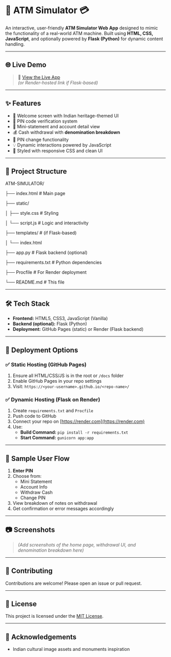 # 🏦 ATM Simulator 💳

An interactive, user-friendly **ATM Simulator Web App** designed to mimic the functionality of a real-world ATM machine. Built using **HTML, CSS, JavaScript**, and optionally powered by **Flask (Python)** for dynamic content handling.

---

## 🌐 Live Demo

> 🚀 [View the Live App](https://atm-simulator-74yw.onrender.com/)  
> *(or Render-hosted link if Flask-based)*

---

## ✨ Features

- 👤 Welcome screen with Indian heritage-themed UI
- 🔐 PIN code verification system
- 📄 Mini-statement and account detail view
- 💰 Cash withdrawal with **denomination breakdown**
- 🔄 PIN change functionality
- 💡 Dynamic interactions powered by JavaScript
- 🎨 Styled with responsive CSS and clean UI

---

## 📁 Project Structure
ATM-SIMULATOR/

├── index.html # Main page

├── static/

│ ├── style.css # Styling

│ └── script.js # Logic and interactivity

├── templates/ # (if Flask-based)

│ └── index.html

├── app.py # Flask backend (optional)

├── requirements.txt # Python dependencies

├── Procfile # For Render deployment

└── README.md # This file

---

## 🛠️ Tech Stack

- **Frontend:** HTML5, CSS3, JavaScript (Vanilla)
- **Backend (optional):** Flask (Python)
- **Deployment:** GitHub Pages (static) or Render (Flask backend)

---

## 🚀 Deployment Options

### ✅ Static Hosting (GitHub Pages)
1. Ensure all HTML/CSS/JS is in the root or `/docs` folder
2. Enable GitHub Pages in your repo settings
3. Visit: `https://<your-username>.github.io/<repo-name>/`

### ✅ Dynamic Hosting (Flask on Render)
1. Create `requirements.txt` and `Procfile`
2. Push code to GitHub
3. Connect your repo on [https://render.com](https://render.com)
4. Use:
   - **Build Command:** `pip install -r requirements.txt`
   - **Start Command:** `gunicorn app:app`

---

## 🔐 Sample User Flow

1. **Enter PIN**
2. Choose from:
   - Mini Statement
   - Account Info
   - Withdraw Cash
   - Change PIN
3. View breakdown of notes on withdrawal
4. Get confirmation or error messages accordingly

---

## 📷 Screenshots

> *(Add screenshots of the home page, withdrawal UI, and denomination breakdown here)*

---

## 🤝 Contributing

Contributions are welcome! Please open an issue or pull request.

---

## 📃 License

This project is licensed under the [MIT License](LICENSE).

---

## 🙌 Acknowledgements

- Indian cultural image assets and monuments inspiration
